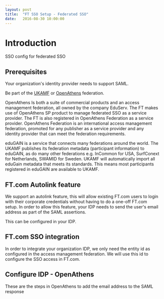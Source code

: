 ```yaml
---
layout: post
title:  "FT SSO Setup - Federated SSO"
date:   2016-08-30 10:00:00
---
```


# Introduction
SSO config for federated SSO

## Prerequisites
Your organization's identity provider needs to support SAML.

Be part of the [UKAMF](https://www.ukfederation.org.uk/) or [OpenAthens](http://www.openathens.net/) federation.

OpenAthens Is both a suite of commercial products and an access management federation, all owned by the company EduServ. The FT makes use of OpenAthens SP product to manage federated SSO as a service provider. The FT is also registered in OpenAthens Federation as a service provider. OpenAthens Federation is an international access management federation, promoted for any publisher as a service provider and any identity provider that can meet the federation requirements.

eduGAIN is a service that connects many federations around the world.  The UKAMF publishes its federation metadata (participant information) to eduGAIN, as do many other federations e.g. InCommon for USA, SurfConext for Netherlands, SWAMID for Sweden.  UKAMF will automatically import all eduGain metadata that meets its standards. This means most participants registered in eduGAIN are available to UKAMF.

## FT.com Autolink feature
We support an autolink feature, this will allow existing FT.com users to login with their corporate credentials without having to do a one-off FT.com setup.
In order to allow this feature, your IDP needs to send the user's email address as part of the SAML assertions.

This can be configured in your IDP.

## FT.com SSO integration
In order to integrate your organization IDP, we only need the entity id as configured in the access management federation.
We will use this id to configure the SSO access in FT.com.

## Configure IDP - OpenAthens
These are the steps in OpenAthens to add the email address to the SAML response
